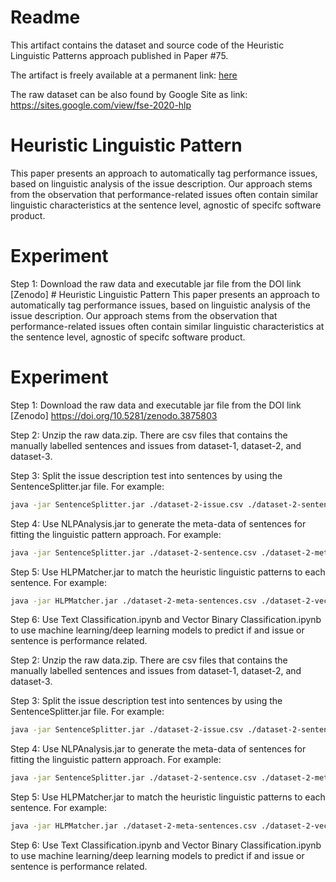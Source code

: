 # Readme

This artifact contains the dataset and source code of the Heuristic Linguistic Patterns approach published in Paper #75. 

The artifact is freely available at a permanent link:
 [here](https://doi.org/10.5281/zenodo.3875803) 

The raw dataset can be also found by Google Site as link: https://sites.google.com/view/fse-2020-hlp

# Heuristic Linguistic Pattern
This paper presents an approach to automatically tag performance issues, based on linguistic analysis of the issue description. Our approach stems from the observation that performance-related issues often contain similar linguistic characteristics at the sentence level, agnostic of specifc software product. 

# Experiment

Step 1: Download the raw data and executable jar file from the DOI link [Zenodo] # Heuristic Linguistic Pattern
This paper presents an approach to automatically tag performance issues, based on linguistic analysis of the issue description. Our approach stems from the observation that performance-related issues often contain similar linguistic characteristics at the sentence level, agnostic of specifc software product. 

# Experiment

Step 1: Download the raw data and executable jar file from the DOI link [Zenodo] https://doi.org/10.5281/zenodo.3875803

Step 2: Unzip the raw data.zip. There are csv files that contains the manually labelled sentences and issues from dataset-1, dataset-2, and dataset-3. 

Step 3: Split the issue description test into sentences by using the SentenceSplitter.jar file.
For example: 
```bash
java -jar SentenceSplitter.jar ./dataset-2-issue.csv ./dataset-2-sentence.csv
```

Step 4: Use NLPAnalysis.jar to generate the meta-data of sentences for fitting the linguistic pattern approach. 
For example:
```bash
java -jar SentenceSplitter.jar ./dataset-2-sentence.csv ./dataset-2-meta-sentences.csv
```

Step 5: Use HLPMatcher.jar to match the heuristic linguistic patterns to each sentence.
For example:
```bash
java -jar HLPMatcher.jar ./dataset-2-meta-sentences.csv ./dataset-2-vector.csv
```

Step 6: Use Text Classification.ipynb and Vector Binary Classification.ipynb to use machine learning/deep learning models to predict if and issue or sentence is performance related. 

Step 2: Unzip the raw data.zip. There are csv files that contains the manually labelled sentences and issues from dataset-1, dataset-2, and dataset-3. 

Step 3: Split the issue description test into sentences by using the SentenceSplitter.jar file.
For example: 
```bash
java -jar SentenceSplitter.jar ./dataset-2-issue.csv ./dataset-2-sentence.csv
```

Step 4: Use NLPAnalysis.jar to generate the meta-data of sentences for fitting the linguistic pattern approach. 
For example:
```bash
java -jar SentenceSplitter.jar ./dataset-2-sentence.csv ./dataset-2-meta-sentences.csv
```

Step 5: Use HLPMatcher.jar to match the heuristic linguistic patterns to each sentence.
For example:
```bash
java -jar HLPMatcher.jar ./dataset-2-meta-sentences.csv ./dataset-2-vector.csv
```

Step 6: Use Text Classification.ipynb and Vector Binary Classification.ipynb to use machine learning/deep learning models to predict if and issue or sentence is performance related. 